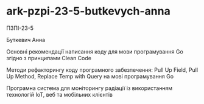 # ark-pzpi-23-5-butkevych-anna

ПЗПІ-23-5  

Буткевич Анна  

Основні рекомендації написання коду для мови програмування Go згідно з принципами Clean Code   

Методи рефакторингу коду програмного забезпечення: Pull Up Field, Pull Up Method, Replace Temp with Query на мові програмування Go  

Програмна система для моніторингу радіації із використанням технологій IoT, веб та мобільних клієнтів  
